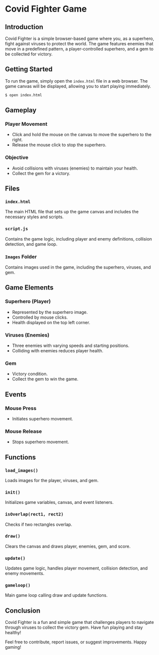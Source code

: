 # Covid Fighter Game

## Introduction

Covid Fighter is a simple browser-based game where you, as a superhero, fight against viruses to protect the world. The game features enemies that move in a predefined pattern, a player-controlled superhero, and a gem to be collected for victory.

## Getting Started

To run the game, simply open the `index.html` file in a web browser. The game canvas will be displayed, allowing you to start playing immediately.

```bash
$ open index.html
```
## Gameplay

### Player Movement

- Click and hold the mouse on the canvas to move the superhero to the right.
- Release the mouse click to stop the superhero.

### Objective

- Avoid collisions with viruses (enemies) to maintain your health.
- Collect the gem for a victory.

## Files

### `index.html`

The main HTML file that sets up the game canvas and includes the necessary styles and scripts.

### `script.js`

Contains the game logic, including player and enemy definitions, collision detection, and game loop.

### `Images` Folder

Contains images used in the game, including the superhero, viruses, and gem.

## Game Elements

### Superhero (Player)

- Represented by the superhero image.
- Controlled by mouse clicks.
- Health displayed on the top left corner.

### Viruses (Enemies)

- Three enemies with varying speeds and starting positions.
- Colliding with enemies reduces player health.

### Gem

- Victory condition.
- Collect the gem to win the game.
## Events

### Mouse Press

- Initiates superhero movement.

### Mouse Release

- Stops superhero movement.

## Functions

### `load_images()`

Loads images for the player, viruses, and gem.

### `init()`

Initializes game variables, canvas, and event listeners.

### `isOverlap(rect1, rect2)`

Checks if two rectangles overlap.

### `draw()`

Clears the canvas and draws player, enemies, gem, and score.

### `update()`

Updates game logic, handles player movement, collision detection, and enemy movements.

### `gameloop()`

Main game loop calling draw and update functions.

## Conclusion

Covid Fighter is a fun and simple game that challenges players to navigate through viruses to collect the victory gem. Have fun playing and stay healthy!

Feel free to contribute, report issues, or suggest improvements. Happy gaming!
